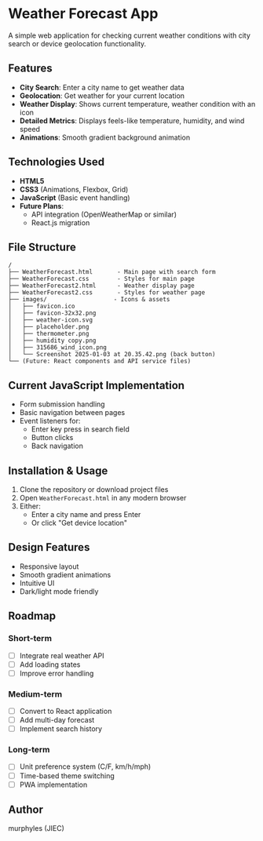# Weather Forecast App  

A simple web application for checking current weather conditions with city search or device geolocation functionality.  

## Features  

- **City Search**: Enter a city name to get weather data  
- **Geolocation**: Get weather for your current location  
- **Weather Display**: Shows current temperature, weather condition with an icon  
- **Detailed Metrics**: Displays feels-like temperature, humidity, and wind speed  
- **Animations**: Smooth gradient background animation  

## Technologies Used  

- **HTML5**  
- **CSS3** (Animations, Flexbox, Grid)  
- **JavaScript** (Basic event handling)  
- **Future Plans**:  
  - API integration (OpenWeatherMap or similar)  
  - React.js migration  

## File Structure  

```
/
├── WeatherForecast.html       - Main page with search form  
├── WeatherForecast.css        - Styles for main page  
├── WeatherForecast2.html      - Weather display page  
├── WeatherForecast2.css       - Styles for weather page  
├── images/                   - Icons & assets  
│   ├── favicon.ico  
│   ├── favicon-32x32.png  
│   ├── weather-icon.svg  
│   ├── placeholder.png  
│   ├── thermometer.png  
│   ├── humidity copy.png  
│   ├── 315686_wind_icon.png  
│   └── Screenshot 2025-01-03 at 20.35.42.png (back button)  
└── (Future: React components and API service files)
```

## Current JavaScript Implementation  

- Form submission handling  
- Basic navigation between pages  
- Event listeners for:  
  - Enter key press in search field  
  - Button clicks  
  - Back navigation  

## Installation & Usage  

1. Clone the repository or download project files  
2. Open `WeatherForecast.html` in any modern browser  
3. Either:  
   - Enter a city name and press Enter  
   - Or click "Get device location"  

## Design Features  

- Responsive layout  
- Smooth gradient animations  
- Intuitive UI  
- Dark/light mode friendly  

## Roadmap  

### Short-term  
- [ ] Integrate real weather API  
- [ ] Add loading states  
- [ ] Improve error handling  

### Medium-term  
- [ ] Convert to React application  
- [ ] Add multi-day forecast  
- [ ] Implement search history  

### Long-term  
- [ ] Unit preference system (C/F, km/h/mph)  
- [ ] Time-based theme switching  
- [ ] PWA implementation  

## Author  

murphyles (JIEC)